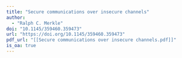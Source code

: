 ```yaml
---
title: "Secure communications over insecure channels"
author:
  - "Ralph C. Merkle"
doi: "10.1145/359460.359473"
url: "https://doi.org/10.1145/359460.359473"
pdf_url: "[[Secure communications over insecure channels.pdf]]"
is_oa: true
---
```

